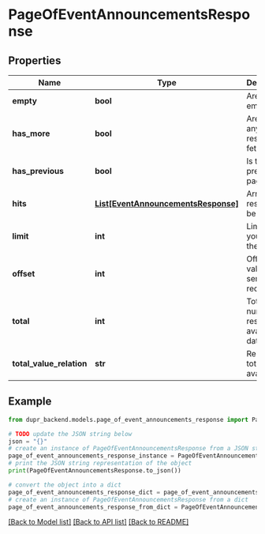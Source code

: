 # PageOfEventAnnouncementsResponse


## Properties

Name | Type | Description | Notes
------------ | ------------- | ------------- | -------------
**empty** | **bool** | Are results empty | 
**has_more** | **bool** | Are there any more results to fetch | 
**has_previous** | **bool** | Is there any previous page | 
**hits** | [**List[EventAnnouncementsResponse]**](EventAnnouncementsResponse.md) | Array of results, can be empty. | [optional] 
**limit** | **int** | Limit value you sent in the request | 
**offset** | **int** | Offset value you sent in the request | 
**total** | **int** | Total number of results available in database | 
**total_value_relation** | **str** | Relation to total results available. | 

## Example

```python
from dupr_backend.models.page_of_event_announcements_response import PageOfEventAnnouncementsResponse

# TODO update the JSON string below
json = "{}"
# create an instance of PageOfEventAnnouncementsResponse from a JSON string
page_of_event_announcements_response_instance = PageOfEventAnnouncementsResponse.from_json(json)
# print the JSON string representation of the object
print(PageOfEventAnnouncementsResponse.to_json())

# convert the object into a dict
page_of_event_announcements_response_dict = page_of_event_announcements_response_instance.to_dict()
# create an instance of PageOfEventAnnouncementsResponse from a dict
page_of_event_announcements_response_from_dict = PageOfEventAnnouncementsResponse.from_dict(page_of_event_announcements_response_dict)
```
[[Back to Model list]](../README.md#documentation-for-models) [[Back to API list]](../README.md#documentation-for-api-endpoints) [[Back to README]](../README.md)


